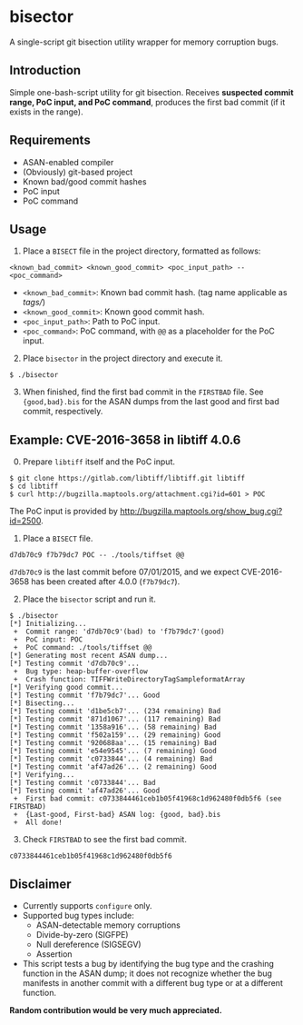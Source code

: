# bisector
A single-script git bisection utility wrapper for memory corruption bugs.

## Introduction

Simple one-bash-script utility for git bisection. Receives **suspected commit range, PoC input, and PoC command**, produces the first bad commit (if it exists in the range).

## Requirements

* ASAN-enabled compiler
* (Obviously) git-based project
* Known bad/good commit hashes
* PoC input
* PoC command

## Usage

1. Place a `BISECT` file in the project directory, formatted as follows:

```
<known_bad_commit> <known_good_commit> <poc_input_path> -- <poc_command>
```

* `<known_bad_commit>`: Known bad commit hash. (tag name applicable as _tags/<name>_)
* `<known_good_commit>`: Known good commit hash.
* `<poc_input_path>`: Path to PoC input.
* `<poc_command>`: PoC command, with `@@` as a placeholder for the PoC input.

2. Place `bisector` in the project directory and execute it.

```
$ ./bisector
```

3. When finished, find the first bad commit in the `FIRSTBAD` file. See `{good,bad}.bis` for the ASAN dumps from the last good and first bad commit, respectively.

## Example: CVE-2016-3658 in libtiff 4.0.6

0. Prepare `libtiff` itself and the PoC input.

```
$ git clone https://gitlab.com/libtiff/libtiff.git libtiff
$ cd libtiff
$ curl http://bugzilla.maptools.org/attachment.cgi?id=601 > POC
```
The PoC input is provided by http://bugzilla.maptools.org/show_bug.cgi?id=2500.

1. Place a `BISECT` file.

```
d7db70c9 f7b79dc7 POC -- ./tools/tiffset @@
```
`d7db70c9` is the last commit before 07/01/2015, and we expect CVE-2016-3658 has been created after 4.0.0 (`f7b79dc7`).

2. Place the `bisector` script and run it.

```
$ ./bisector
[*] Initializing...
 +  Commit range: 'd7db70c9'(bad) to 'f7b79dc7'(good)
 +  PoC input: POC
 +  PoC command: ./tools/tiffset @@
[*] Generating most recent ASAN dump...
[*] Testing commit 'd7db70c9'...
 +  Bug type: heap-buffer-overflow
 +  Crash function: TIFFWriteDirectoryTagSampleformatArray
[*] Verifying good commit...
[*] Testing commit 'f7b79dc7'... Good
[*] Bisecting...
[*] Testing commit 'd1be5cb7'... (234 remaining) Bad
[*] Testing commit '871d1067'... (117 remaining) Bad
[*] Testing commit '1358a916'... (58 remaining) Bad
[*] Testing commit 'f502a159'... (29 remaining) Good
[*] Testing commit '920688aa'... (15 remaining) Bad
[*] Testing commit 'e54e9545'... (7 remaining) Good
[*] Testing commit 'c0733844'... (4 remaining) Bad
[*] Testing commit 'af47ad26'... (2 remaining) Good
[*] Verifying...
[*] Testing commit 'c0733844'... Bad
[*] Testing commit 'af47ad26'... Good
 +  First bad commit: c0733844461ceb1b05f41968c1d962480f0db5f6 (see FIRSTBAD)
 +  {Last-good, First-bad} ASAN log: {good, bad}.bis
 +  All done!
```

3. Check `FIRSTBAD` to see the first bad commit.

```
c0733844461ceb1b05f41968c1d962480f0db5f6
```

## Disclaimer

* Currently supports `configure` only.
* Supported bug types include: 
  * ASAN-detectable memory corruptions
  * Divide-by-zero (SIGFPE)
  * Null dereference (SIGSEGV)
  * Assertion
* This script tests a bug by identifying the bug type and the crashing function in the ASAN dump; it does not recognize whether the bug manifests in another commit with a different bug type or at a different function.

**Random contribution would be very much appreciated.**
